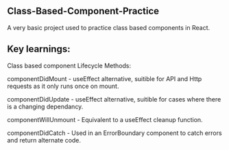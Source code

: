## Class-Based-Component-Practice

A very basic project used to practice class based components in React.

## Key learnings:

Class based component Lifecycle Methods:

componentDidMount - useEffect alternative, suitible for API and Http requests as it only runs once on mount.

componentDidUpdate - useEffect alternative, suitible for cases where there is a changing dependancy.

componentWillUnmount - Equivalent to a useEffect cleanup function.

componentDidCatch - Used in an ErrorBoundary component to catch errors and return alternate code.

